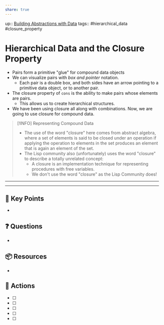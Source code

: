 ```yaml
---
share: true
---
```


up:: [Building Abstractions with Data](./SICP.md#^d1c4f8)
tags:: #hierarchical_data #closure_property

# Hierarchical Data and the Closure Property
- Pairs form a primitive "glue" for compound data objects
- We can visualize pairs with *box and pointer* notation. 
	- Each pair is a double box, and both sides have an arrow pointing to a primitive data object, or to another pair.
- The closure property of `cons` is the ability to make pairs whose elements are pairs.
	- This allows us to create hierarchical structures.
- We have been using closure all along with combinations. Now, we are going to use closure for compound data.

> [!INFO]  Representing Compound Data
> - The use of the word "closure" here comes from abstract algebra, where a set of elements is said to be closed under an operation if applying the operation to elements in the set produces an element that is again an element of the set.
> - The Lisp community also (unfortunately) uses the word "closure" to describe a totally unrelated concept:
> 	- A closure is an implementation technique for representing procedures with free variables.
> 	- We don't use the word "closure" as the Lisp Community does!
---

---

## 🔑 Key Points
- 
## ❓ Questions
- 
## 📦 Resources
- 
## 🎯 Actions
- [ ] 
- [ ] 
- [ ] 
- [ ] 
- [ ] 